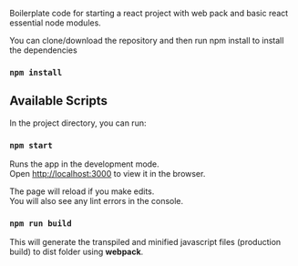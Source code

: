 Boilerplate code for starting a react project with web pack and basic react essential node modules.

You can clone/download the repository and then run npm install to install the dependencies

### `npm install`

## Available Scripts

In the project directory, you can run:

### `npm start`

Runs the app in the development mode.<br>
Open [http://localhost:3000](http://localhost:3000) to view it in the browser.

The page will reload if you make edits.<br>
You will also see any lint errors in the console.

### `npm run build`

This will generate the transpiled and minified javascript files (production build) to dist folder using <strong>webpack</strong>.
